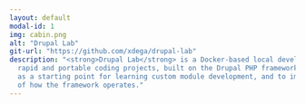 ```yaml
---
layout: default
modal-id: 1
img: cabin.png
alt: "Drupal Lab"
git-url: "https://github.com/xdega/drupal-lab"
description: "<strong>Drupal Lab</strong> is a Docker-based local development environment designed to facilitate
  rapid and portable coding projects, built on the Drupal PHP framework. I have used this project 
  as a starting point for learning custom module development, and to improve my general understanding 
  of how the framework operates."
---
```

